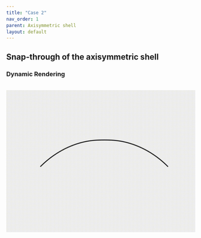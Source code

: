 ```yaml
---
title: "Case 2"
nav_order: 1
parent: Axisymmetric shell
layout: default
---
```


## Snap-through of the axisymmetric shell



### Dynamic Rendering
<br/><img src='../assets/videos/ashell_2.gif' width="600">